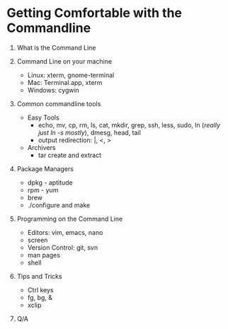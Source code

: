 Getting Comfortable with the Commandline
=========================================

1. What is the Command Line

2. Command Line on your machine
    - Linux: xterm, gnome-terminal
    - Mac: Terminal.app, xterm
    - Windows: cygwin

3. Common commandline tools
    - Easy Tools
        - echo, mv, cp, rm, ls, cat, mkdir, grep, ssh, less, sudo, ln (*really just ln -s mostly*), dmesg, head, tail
        - output redirection: |, <, >
    - Archivers
        - tar create and extract

4. Package Managers
    - dpkg - aptitude
    - rpm - yum
    - brew
    - ./configure and make

5. Programming on the Command Line
    - Editors: vim, emacs, nano
    - screen
    - Version Control: git, svn
    - man pages
    - shell

6. Tips and Tricks
    - Ctrl keys
    - fg, bg, &
    - xclip

7. Q/A
